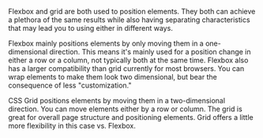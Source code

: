 Flexbox and grid are both used to position elements. They both can achieve a plethora of the same results while also having separating characteristics that may lead you to using either in different ways.

Flexbox mainly positions elements by only moving them in a one-dimensional direction. This means it's mainly used for a position change in either a row or a column, not typically both at the same time. Flexbox also has a larger compatibility than grid currently for most browsers. You can wrap elements to make them look two dimensional, but bear the consequence of less "customization." 

CSS Grid positions elements by moving them in a two-dimensional direction. You can move elements either by a row or column. The grid is great for overall page structure and positioning elements. Grid offers a little more flexibility in this case vs. Flexbox. 